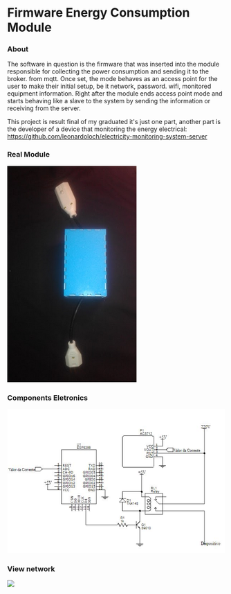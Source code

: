# Firmware Energy Consumption Module
<h3>About</h3>
The software in question is the firmware that was inserted into the module responsible for collecting the power consumption and sending it to the broker.
from mqtt. Once set, the mode behaves as an access point for the user to make their initial setup, be it network, password.
wifi, monitored equipment information. Right after the module ends access point mode and starts behaving like a slave
to the system by sending the information or receiving from the server.

This project is result final of my graduated it's just one part, another part is the developer of a device that 
monitoring the energy electrical: https://github.com/leonardoloch/electricity-monitoring-system-server


<h3>Real Module</h3>

![](/images/box_modulo.PNG)

<h3>Components Eletronics</h3>

![](/images/esquematico.JPG)

<h3>View network</h3>

<img src="https://github.com/leonardoloch/electricity-monitoring-system-module/blob/master/images/app_inserir.png?raw=true" height="720">
